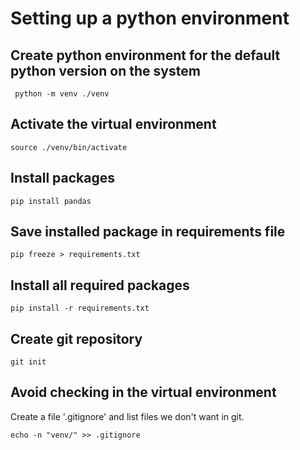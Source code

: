 # Setting up a python environment

## Create python environment for the default python version on the system
```
 python -m venv ./venv
 ```

 ## Activate the virtual environment
 ```
 source ./venv/bin/activate
 ```

 ## Install packages
 ```
 pip install pandas
 ```

## Save installed package in requirements file
 ```
 pip freeze > requirements.txt
 ```

## Install all required packages
```
pip install -r requirements.txt
```

## Create git repository
```
git init
```

## Avoid checking in the virtual environment

Create a file '.gitignore' and list files we don't want in git.

```
echo -n "venv/" >> .gitignore
```
